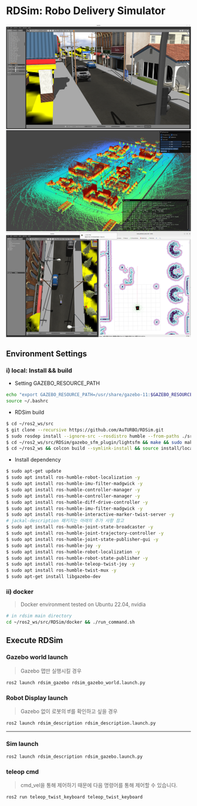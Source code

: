 # RDSim: Robo Delivery Simulator

![small_sim_world](./documents/small_sim_world.png)
![glim_result](./documents/glim_result.png)
![nav2](./documents/nav2.png)

## Environment Settings
### i) local: Install && build

* Setting GAZEBO_RESOURCE_PATH
```sh
echo "export GAZEBO_RESOURCE_PATH=/usr/share/gazebo-11:$GAZEBO_RESOURCE_PATH" >> ~/.bashrc
source ~/.bashrc
```

* RDSim build
```bash
$ cd ~/ros2_ws/src 
$ git clone --recursive https://github.com/AuTURBO/RDSim.git
$ sudo rosdep install --ignore-src --rosdistro humble --from-paths ./src/RDSim/rdsim_submodules/navigation2
$ cd ~/ros2_ws/src/RDSim/gazebo_sfm_plugin/lightsfm && make && sudo make install
$ cd ~/ros2_ws && colcon build --symlink-install && source install/local_setup.bash
```

* Install dependency
```bash
$ sudo apt-get update
$ sudo apt install ros-humble-robot-localization -y
$ sudo apt install ros-humble-imu-filter-madgwick -y
$ sudo apt install ros-humble-controller-manager -y
$ sudo apt install ros-humble-controller-manager -y
$ sudo apt install ros-humble-diff-drive-controller -y
$ sudo apt install ros-humble-imu-filter-madgwick -y
$ sudo apt install ros-humble-interactive-marker-twist-server -y
# jackal-description 패키지는 아래의 추가 사항 참고
$ sudo apt install ros-humble-joint-state-broadcaster -y
$ sudo apt install ros-humble-joint-trajectory-controller -y
$ sudo apt install ros-humble-joint-state-publisher-gui -y
$ sudo apt install ros-humble-joy -y
$ sudo apt install ros-humble-robot-localization -y
$ sudo apt install ros-humble-robot-state-publisher -y
$ sudo apt install ros-humble-teleop-twist-joy -y
$ sudo apt install ros-humble-twist-mux -y
$ sudo apt-get install libgazebo-dev

```

### ii) docker

> Docker environment tested on Ubuntu 22.04, nvidia
> 

```bash
# in rdsim main directory
cd ~/ros2_ws/src/RDSim/docker && ./run_command.sh 
```

## Execute RDSim
### Gazebo world launch

> Gazebo 맵만 실행시킬 경우
> 

```bash
ros2 launch rdsim_gazebo rdsim_gazebo_world.launch.py  
```

### Robot Display launch 

> Gazebo 없이 로봇의 tf를 확인하고 싶을 경우
> 

```bash
ros2 launch rdsim_description rdsim_description.launch.py 
```


---

### Sim launch

```bash
ros2 launch rdsim_description rdsim_gazebo.launch.py 
```

### teleop cmd 

> cmd_vel을 통해 제어하기 때문에 다음 명령어를 통해 제어할 수 있습니다.
> 

```bash
ros2 run teleop_twist_keyboard teleop_twist_keyboard
```
